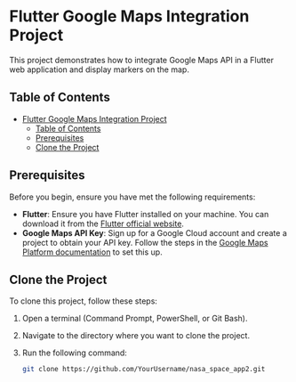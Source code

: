 # Flutter Google Maps Integration Project

This project demonstrates how to integrate Google Maps API in a Flutter web application and display markers on the map.

## Table of Contents
- [Flutter Google Maps Integration Project](#flutter-google-maps-integration-project)
  - [Table of Contents](#table-of-contents)
  - [Prerequisites](#prerequisites)
  - [Clone the Project](#clone-the-project)

## Prerequisites
Before you begin, ensure you have met the following requirements:
- **Flutter**: Ensure you have Flutter installed on your machine. You can download it from the [Flutter official website](https://flutter.dev/docs/get-started/install).
- **Google Maps API Key**: Sign up for a Google Cloud account and create a project to obtain your API key. Follow the steps in the [Google Maps Platform documentation](https://developers.google.com/maps/gmp-get-started) to set this up.

## Clone the Project
To clone this project, follow these steps:

1. Open a terminal (Command Prompt, PowerShell, or Git Bash).
2. Navigate to the directory where you want to clone the project.
3. Run the following command:

   ```bash
   git clone https://github.com/YourUsername/nasa_space_app2.git
